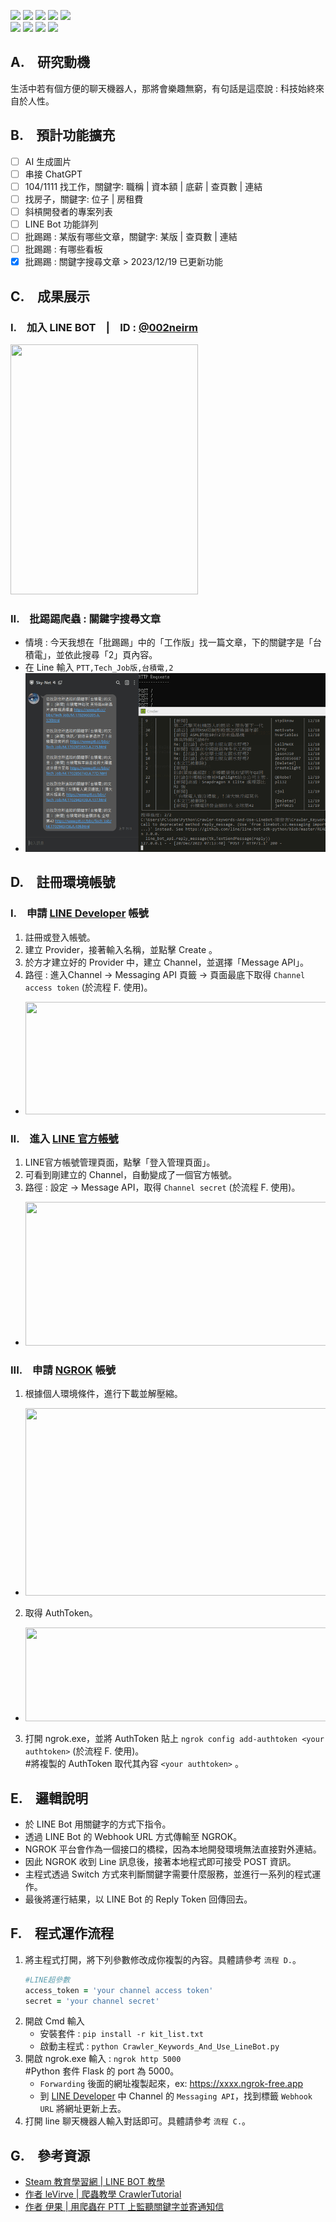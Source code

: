 ![](https://views.whatilearened.today/views/github/Junwu0615/Crawler-Keywords-And-Use-LineBot.svg) 
[![](https://img.shields.io/badge/Platform-LineBot-blue.svg?style=plastic)](https://developers.line.biz/zh-hant/) 
[![](https://img.shields.io/badge/Platform-Ngrok-blue.svg?style=plastic)](https://ngrok.com/) 
[![](https://img.shields.io/badge/Project-Crawler-blue.svg?style=plastic)](https://github.com/Junwu0615/Crawler-Keywords-And-Use-LineBot) 
[![](https://img.shields.io/badge/Language-Python-blue.svg?style=plastic)](https://www.python.org/) </br>
[![](https://img.shields.io/badge/Package-BeautifulSoup-green.svg?style=plastic)](https://pypi.org/project/beautifulsoup4/) 
[![](https://img.shields.io/badge/Package-Requests-green.svg?style=plastic)](https://pypi.org/project/requests/) 
[![](https://img.shields.io/badge/Package-Flask-green.svg?style=plastic)](https://pypi.org/project/Flask/) 
[![](https://img.shields.io/badge/Package-LineBot_SDK-green.svg?style=plastic)](https://pypi.org/project/line-bot-sdk/) 

## A.　研究動機
生活中若有個方便的聊天機器人，那將會樂趣無窮，有句話是這麼說 : 科技始終來自於人性。

## B.　預計功能擴充
- [ ] AI 生成圖片
- [ ] 串接 ChatGPT
- [ ] 104/1111 找工作，關鍵字: 職稱 | 資本額 | 底薪 | 查頁數 | 連結
- [ ] 找房子，關鍵字: 位子 | 房租費
- [ ] 斜槓開發者的專案列表
- [ ] LINE Bot 功能詳列
- [ ] 批踢踢 : 某版有哪些文章，關鍵字: 某版 | 查頁數 | 連結
- [ ] 批踢踢 : 有哪些看板
- [x] 批踢踢 : 關鍵字搜尋文章 > 2023/12/19 已更新功能

## C.　成果展示
### I.　加入 LINE BOT　|　ID : [@002neirm](https://lin.ee/6bkSNWG)
<img width='300' height='400' src="https://github.com/Junwu0615/Crawler-Keywords-And-Use-LineBot/blob/main/img/line_03.jpg"/>

### II.　批踢踢爬蟲 : 關鍵字搜尋文章
- 情境 : 今天我想在「批踢踢」中的「工作版」找一篇文章，下的關鍵字是「台積電」，並依此搜尋「2」頁內容。
- 在 Line 輸入 `PTT,Tech_Job版,台積電,2`
- ![PTT關鍵字搜尋文章](/img/result_00.gif)

## D.　註冊環境帳號
### I.　申請 [LINE Developer](https://developers.line.biz/zh-hant/) 帳號
1. 註冊或登入帳號。
1. 建立 Provider，接著輸入名稱，並點擊 Create 。
1. 於方才建立好的 Provider 中，建立 Channel，並選擇「Message API」。
1. 路徑 : 進入Channel -> Messaging API 頁籤 -> 頁面最底下取得 `Channel access token` (於流程 F. 使用)。
- <img width='500' height='180' src="https://github.com/Junwu0615/Crawler-Keywords-And-Use-LineBot/blob/main/img/line_00.jpg"/>

### II.　進入 [LINE 官方帳號](https://tw.linebiz.com/login/)
1. LINE官方帳號管理頁面，點擊「登入管理頁面」。
1. 可看到剛建立的 Channel，自動變成了一個官方帳號。
1. 路徑 : 設定 -> Message API，取得 `Channel secret` (於流程 F. 使用)。
- <img width='500' height='230' src="https://github.com/Junwu0615/Crawler-Keywords-And-Use-LineBot/blob/main/img/line_01.jpg"/>

### III.　申請 [NGROK](https://ngrok.com/) 帳號
1. 根據個人環境條件，進行下載並解壓縮。
- <img width='500' height='300' src="https://github.com/Junwu0615/Crawler-Keywords-And-Use-LineBot/blob/main/img/ngrok_00.jpg"/>
2. 取得 AuthToken。
- <img width='500' height='150' src="https://github.com/Junwu0615/Crawler-Keywords-And-Use-LineBot/blob/main/img/ngrok_01.jpg"/>
3. 打開 ngrok.exe，並將 AuthToken 貼上 `ngrok config add-authtoken <your authtoken>` (於流程 F. 使用)。</br>
#將複製的 AuthToken 取代其內容 `<your authtoken>` 。

## E.　邏輯說明
- 於 LINE Bot 用關鍵字的方式下指令。
- 透過 LINE Bot 的 Webhook URL 方式傳輸至 NGROK。
- NGROK 平台會作為一個接口的橋樑，因為本地開發環境無法直接對外連結。
- 因此 NGROK 收到 Line 訊息後，接著本地程式即可接受 POST 資訊。
- 主程式透過 Switch 方式來判斷關鍵字需要什麼服務，並進行一系列的程式運作。
- 最後將運行結果，以 LINE Bot 的 Reply Token 回傳回去。

## F.　程式運作流程
1. 將主程式打開，將下列參數修改成你複製的內容。具體請參考 `流程 D.`。
    ```ruby
    #LINE超參數
    access_token = 'your channel access token'
    secret = 'your channel secret'
    ```
2. 開啟 Cmd 輸入
    - 安裝套件 : `pip install -r kit_list.txt`
    - 啟動主程式 : `python Crawler_Keywords_And_Use_LineBot.py`
3. 開啟 ngrok.exe 輸入 : `ngrok http 5000`</br>
#Python 套件 Flask 的 port 為 5000。
    - `Forwarding` 後面的網址複製起來，ex: https://xxxx.ngrok-free.app
    - 到 [LINE Developer](https://developers.line.biz/zh-hant/) 中 Channel 的 `Messaging API`，找到標籤 `Webhook URL` 將網址更新上去。
4. 打開 line 聊天機器人輸入對話即可。具體請參考 `流程 C.`。

## G.　參考資源
- [Steam 教育學習網 | LINE BOT 教學](https://steam.oxxostudio.tw/)
- [作者 leVirve | 爬蟲教學 CrawlerTutorial](https://github.com/leVirve/CrawlerTutorial?tab=readme-ov-file#%E6%92%B0%E5%AF%AB%E8%87%AA%E5%B7%B1%E7%9A%84-api---%E6%8A%8A-ptt-%E5%85%A8%E5%8C%85%E4%BA%86)
- [作者 伊果 | 用爬蟲在 PTT 上監聽關鍵字並寄通知信](https://igouist.github.io/post/2019/12/ptt-crawler-and-listener/)

